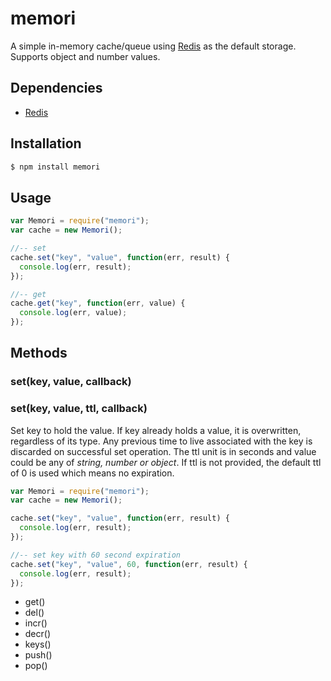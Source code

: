 # memori

A simple in-memory cache/queue using [Redis](http://redis.io/) as the default storage. Supports object and number values.


## Dependencies

* [Redis](https://github.com/mranney/node_redis)


## Installation

```sh
$ npm install memori
```

## Usage

```javascript
var Memori = require("memori");
var cache = new Memori();

//-- set
cache.set("key", "value", function(err, result) {
  console.log(err, result);
});

//-- get
cache.get("key", function(err, value) {
  console.log(err, value);
});
```

## Methods

### set(key, value, callback)
### set(key, value, ttl, callback)

Set key to hold the value. If key already holds a value, it is overwritten, regardless of its type. Any previous time to live associated with the key is discarded on successful set operation. The ttl unit is in seconds and value could be any of _string, number or object_. If ttl is not provided, the default ttl of 0 is used which means no expiration.

```javascript
var Memori = require("memori");
var cache = new Memori();

cache.set("key", "value", function(err, result) {
  console.log(err, result);
});

//-- set key with 60 second expiration
cache.set("key", "value", 60, function(err, result) {
  console.log(err, result);
});
```

* get()
* del()
* incr()
* decr()
* keys()
* push()
* pop()


